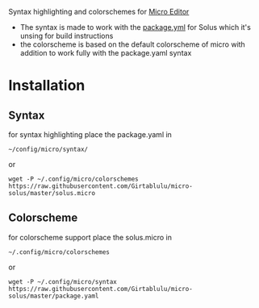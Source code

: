Syntax highlighting and colorschemes for [Micro Editor](https://github.com/zyedidia/micro)
- The syntax is made to work with the [package.yml](https://getsol.us/articles/packaging/package.yml/en/) for Solus which it's unsing for build instructions
- the colorscheme is based on the default colorscheme of micro with addition to work fully with the package.yaml syntax

# Installation

## Syntax

for syntax highlighting place the package.yaml in

`~/config/micro/syntax/`

or

`wget -P ~/.config/micro/colorschemes https://raw.githubusercontent.com/Girtablulu/micro-solus/master/solus.micro`

## Colorscheme

for colorscheme support place the solus.micro in

`~/.config/micro/colorschemes`

or

`wget -P ~/.config/micro/syntax https://raw.githubusercontent.com/Girtablulu/micro-solus/master/package.yaml`
